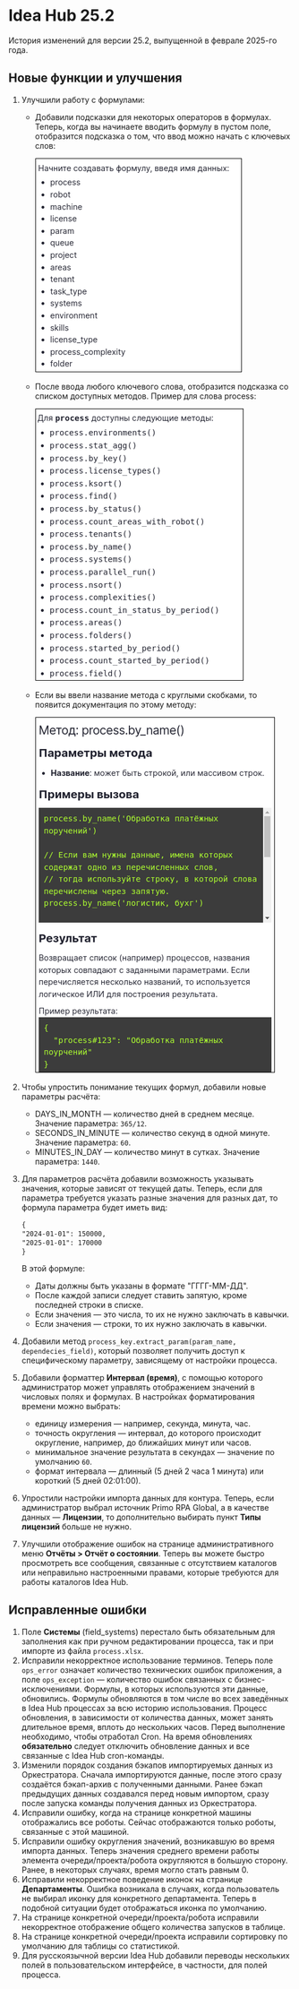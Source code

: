 # Idea Hub 25.2

История изменений для версии 25.2, выпущенной в феврале 2025-го года.


## Новые функции и улучшения

1. Улучшили работу с формулами:
   * Добавили подсказки для некоторых операторов в формулах. Теперь, когда вы начинаете вводить формулу в пустом поле, отобразится подсказка о том, что ввод можно начать с ключевых слов:
  
     ![](<../../release-notes/resources/idea-hub/1-input.png>)
   
   * После ввода любого ключевого слова, отобразится подсказка со списком доступных методов. Пример для слова process:
  
     ![](<../../release-notes/resources/idea-hub/2-input.png>)
     
   * Если вы ввели название метода с круглыми скобками, то появится документация по этому методу:

     ![](<../../release-notes/resources/idea-hub/4-input.png>)

1. Чтобы упростить понимание текущих формул, добавили новые параметры расчёта:
   * DAYS_IN_MONTH — количество дней в среднем месяце. Значение параметра: `365/12`.
   * SECONDS_IN_MINUTE — количество секунд в одной минуте. Значение параметра: `60`.
   * MINUTES_IN_DAY — количество минут в сутках. Значение параметра: `1440`.

1. Для параметров расчёта добавили возможность указывать значения, которые зависят от текущей даты. Теперь, если для параметра требуется указать разные значения для разных дат, то формула параметра будет иметь вид:
   ```
   {
   "2024-01-01": 150000,
   "2025-01-01": 170000
   }
   ```

   В этой формуле:
   * Даты должны быть указаны в формате "ГГГГ-ММ-ДД".
   * После каждой записи следует ставить запятую, кроме последней строки в списке.
   * Если значения — это числа, то их не нужно заключать в кавычки.
   * Если значения — строки, то их нужно заключать в кавычки.

1. Добавили метод `process_key.extract_param(param_name, dependecies_field)`, который позволяет получить доступ к специфическому параметру, зависящему от настройки процесса.
1. Добавили форматтер **Интервал (время)**, с помощью которого администратор может управлять отображением значений в числовых полях и формулах. В настройках форматирования времени можно выбрать:
   * единицу измерения — например, секунда, минута, час.
   * точность округления — интервал, до которого происходит округление, например, до ближайших минут или часов.
   * минимальное значение результата в секундах — значение по умолчанию `60`.
   * формат интервала — длинный (5 дней 2 часа 1 минута) или короткий (5 дней 02:01:00).
1. Упростили настройки импорта данных для контура. Теперь, если администратор выбрал источник Primo RPA Global, а в качестве данных — **Лицензии**, то дополнительно выбирать пункт **Типы лицензий** больше не нужно.
1. Улучшили отображение ошибок на странице административного меню **Отчёты > Отчёт о состоянии**. Теперь вы можете быстро просмотреть все сообщения, связанные с отсутствием каталогов или неправильно настроенными правами, которые требуются для работы каталогов Idea Hub.






## Исправленные ошибки

1. Поле **Системы** (field_systems) перестало быть обязательным для заполнения как при ручном редактировании процесса, так и при импорте из файла `process.xlsx`. 
1. Исправили некорректное использование терминов. Теперь поле `ops_error` означает количество технических ошибок приложения, а поле `ops_exception` — количество ошибок связанных с бизнес-исключениями. Формулы, в которых используются эти данные, обновились. Формулы обновляются в том числе во всех заведённых в Idea Hub процессах за всю историю использования. Процесс обновления, в зависимости от количества данных, может занять длительное время, вплоть до нескольких часов. Перед выполнение необходимо, чтобы отработал Cron. На время обновлениях **обязательно** следует отключить обновление данных и все связанные с Idea Hub cron-команды.
1. Изменили порядок создания бэкапов импортируемых данных из Оркестратора. Сначала импортируются данные, после этого сразу создаётся бэкап-архив с полученными данными. Ранее бэкап предыдущих данных создавался перед новым импортом, сразу после запуска команды получения данных из Оркестратора.  
1. Исправили ошибку, когда на странице конкретной машины отображались все роботы. Сейчас отображаются только роботы, связанные с этой машиной. 
1. Исправили ошибку округления значений, возникавшую во время импорта данных. Теперь значения среднего времени работы элемента очереди/проекта/робота округляются в большую сторону. Ранее, в некоторых случаях, время могло стать равным 0. 
1. Исправили некорректное поведение иконок на странице **Департаменты**. Ошибка возникала в случаях, когда пользователь не выбирал иконку для конкретного департамента. Теперь в подобной ситуации будет отображаться иконка по умолчанию.
1. На странице конкретной очереди/проекта/робота исправили некорректное отображение общего количества запусков в таблице.
1. На странице конкретной очереди/проекта исправили сортировку по умолчанию для таблицы со статистикой.
1. Для русскоязычной версии Idea Hub добавили переводы нескольких полей в пользовательском интерфейсе, в частности, для полей процесса.
